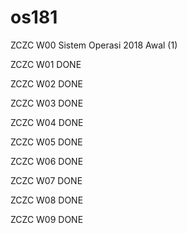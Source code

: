 # os181
ZCZC W00 Sistem Operasi 2018 Awal (1)

ZCZC W01 DONE

ZCZC W02 DONE

ZCZC W03 DONE

ZCZC W04 DONE

ZCZC W05 DONE

ZCZC W06 DONE

ZCZC W07 DONE

ZCZC W08 DONE

ZCZC W09 DONE
